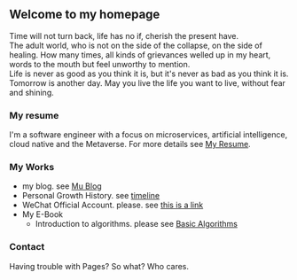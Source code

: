 ## Welcome to my homepage

Time will not turn back, life has no if, cherish the present have.  
The adult world, who is not on the side of the collapse, on the side of healing.  How many times, all kinds of grievances welled up in my heart, words to the mouth but feel unworthy to mention.  
Life is never as good as you think it is, but it's never as bad as you think it is.  
Tomorrow is another day. May you live the life you want to live, without fear and shining.

### My resume

I'm a software engineer with a focus on microservices, artificial intelligence, cloud native and the Metaverse.
For more details see [My Resume](https://docs.github.com/en/github/writing-on-github/getting-started-with-writing-and-formatting-on-github/basic-writing-and-formatting-syntax).

### My Works

* my blog. see [Mu Blog](https://blog.ylcoder.top/)
* Personal Growth History. see [timeline](https://www.ylcoder.top/timeline/)
* WeChat Official Account. please. see [this is a link](https://www.baidu.com/)
* My E-Book
  * Introduction to algorithms. please see [Basic Algorithms](https://algorithm.ylcoder.top/)
  
### Contact

Having trouble with Pages? So what? Who cares.